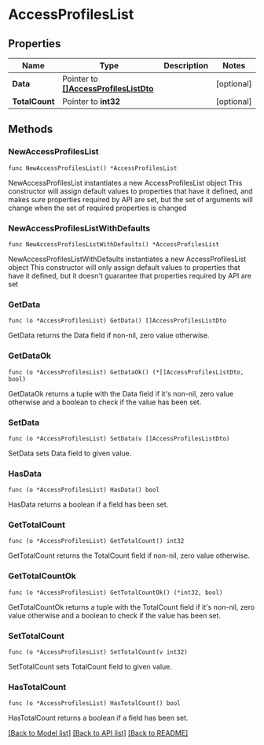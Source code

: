 # AccessProfilesList

## Properties

Name | Type | Description | Notes
------------ | ------------- | ------------- | -------------
**Data** | Pointer to [**[]AccessProfilesListDto**](AccessProfilesListDto.md) |  | [optional] 
**TotalCount** | Pointer to **int32** |  | [optional] 

## Methods

### NewAccessProfilesList

`func NewAccessProfilesList() *AccessProfilesList`

NewAccessProfilesList instantiates a new AccessProfilesList object
This constructor will assign default values to properties that have it defined,
and makes sure properties required by API are set, but the set of arguments
will change when the set of required properties is changed

### NewAccessProfilesListWithDefaults

`func NewAccessProfilesListWithDefaults() *AccessProfilesList`

NewAccessProfilesListWithDefaults instantiates a new AccessProfilesList object
This constructor will only assign default values to properties that have it defined,
but it doesn't guarantee that properties required by API are set

### GetData

`func (o *AccessProfilesList) GetData() []AccessProfilesListDto`

GetData returns the Data field if non-nil, zero value otherwise.

### GetDataOk

`func (o *AccessProfilesList) GetDataOk() (*[]AccessProfilesListDto, bool)`

GetDataOk returns a tuple with the Data field if it's non-nil, zero value otherwise
and a boolean to check if the value has been set.

### SetData

`func (o *AccessProfilesList) SetData(v []AccessProfilesListDto)`

SetData sets Data field to given value.

### HasData

`func (o *AccessProfilesList) HasData() bool`

HasData returns a boolean if a field has been set.

### GetTotalCount

`func (o *AccessProfilesList) GetTotalCount() int32`

GetTotalCount returns the TotalCount field if non-nil, zero value otherwise.

### GetTotalCountOk

`func (o *AccessProfilesList) GetTotalCountOk() (*int32, bool)`

GetTotalCountOk returns a tuple with the TotalCount field if it's non-nil, zero value otherwise
and a boolean to check if the value has been set.

### SetTotalCount

`func (o *AccessProfilesList) SetTotalCount(v int32)`

SetTotalCount sets TotalCount field to given value.

### HasTotalCount

`func (o *AccessProfilesList) HasTotalCount() bool`

HasTotalCount returns a boolean if a field has been set.


[[Back to Model list]](../README.md#documentation-for-models) [[Back to API list]](../README.md#documentation-for-api-endpoints) [[Back to README]](../README.md)


